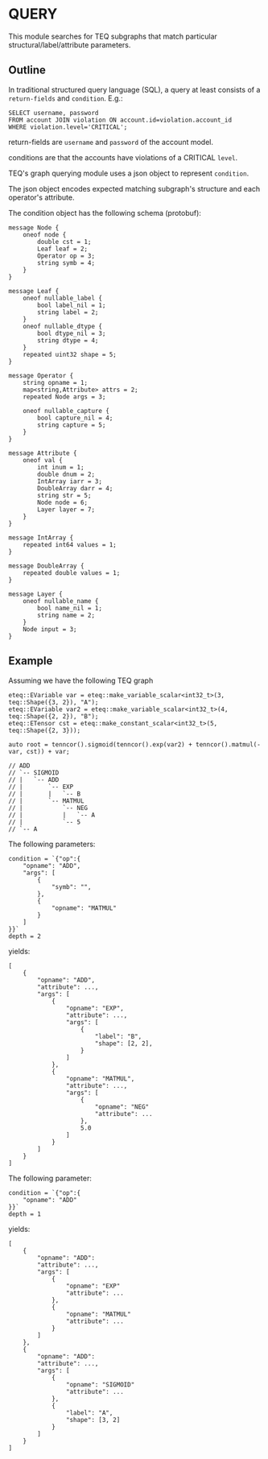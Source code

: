 # QUERY

This module searches for TEQ subgraphs that match particular structural/label/attribute parameters.

## Outline

In traditional structured query language (SQL), a query at least consists of a `return-fields` and `condition`. E.g.:

```
SELECT username, password
FROM account JOIN violation ON account.id=violation.account_id
WHERE violation.level='CRITICAL';
```

return-fields are `username` and `password` of the account model.

conditions are that the accounts have violations of a CRITICAL `level`.

TEQ's graph querying module uses a json object to represent `condition`.

The json object encodes expected matching subgraph's structure and each operator's attribute.

The condition object has the following schema (protobuf):

```
message Node {
    oneof node {
        double cst = 1;
        Leaf leaf = 2;
        Operator op = 3;
        string symb = 4;
    }
}

message Leaf {
    oneof nullable_label {
        bool label_nil = 1;
        string label = 2;
    }
    oneof nullable_dtype {
        bool dtype_nil = 3;
        string dtype = 4;
    }
    repeated uint32 shape = 5;
}

message Operator {
    string opname = 1;
    map<string,Attribute> attrs = 2;
    repeated Node args = 3;

    oneof nullable_capture {
        bool capture_nil = 4;
        string capture = 5;
    }
}

message Attribute {
    oneof val {
        int inum = 1;
        double dnum = 2;
        IntArray iarr = 3;
        DoubleArray darr = 4;
        string str = 5;
        Node node = 6;
        Layer layer = 7;
    }
}

message IntArray {
    repeated int64 values = 1;
}

message DoubleArray {
    repeated double values = 1;
}

message Layer {
    oneof nullable_name {
        bool name_nil = 1;
        string name = 2;
    }
    Node input = 3;
}
```

## Example

Assuming we have the following TEQ graph

```
eteq::EVariable var = eteq::make_variable_scalar<int32_t>(3, teq::Shape({3, 2}), "A");
eteq::EVariable var2 = eteq::make_variable_scalar<int32_t>(4, teq::Shape({2, 2}), "B");
eteq::ETensor cst = eteq::make_constant_scalar<int32_t>(5, teq::Shape({2, 3}));

auto root = tenncor().sigmoid(tenncor().exp(var2) + tenncor().matmul(-var, cst)) + var;

// ADD
// `-- SIGMOID
// |   `-- ADD
// |       `-- EXP
// |       |   `-- B
// |       `-- MATMUL
// |           `-- NEG
// |           |   `-- A
// |           `-- 5
// `-- A
```

The following parameters:

```
condition = `{"op":{
    "opname": "ADD",
    "args": [
        {
            "symb": "",
        },
        {
            "opname": "MATMUL"
        }
    ]
}}`
depth = 2
```

yields:

```
[
    {
        "opname": "ADD",
        "attribute": ...,
        "args": [
            {
                "opname": "EXP",
                "attribute": ...,
                "args": [
                    {
                        "label": "B",
                        "shape": [2, 2],
                    }
                ]
            },
            {
                "opname": "MATMUL",
                "attribute": ...,
                "args": [
                    {
                        "opname": "NEG"
                        "attribute": ...
                    },
                    5.0
                ]
            }
        ]
    }
]
```

The following parameter:

```
condition = `{"op":{
    "opname": "ADD"
}}`
depth = 1
```

yields:

```
[
    {
        "opname": "ADD":
        "attribute": ...,
        "args": [
            {
                "opname": "EXP"
                "attribute": ...
            },
            {
                "opname": "MATMUL"
                "attribute": ...
            }
        ]
    },
    {
        "opname": "ADD":
        "attribute": ...,
        "args": [
            {
                "opname": "SIGMOID"
                "attribute": ...
            },
            {
                "label": "A",
                "shape": [3, 2]
            }
        ]
    }
]
```
